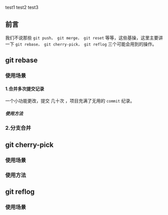 test1
test2
test3

## 前言

我们不说那些 `git push， git merge， git reset` 等等，这些基操，这里主要讲一下 `git rebase， git cherry-pick， git reflog` 三个可能会用到的操作。

## git rebase

### 使用场景

#### 1.合并多次提交记录

一个小功能更改，提交 几十次 ，项目充满了无用的 `commit` 纪录。

##### 使用方法


### 2.分支合并



## git cherry-pick

### 使用场景

### 使用方法

## git reflog

### 使用场景

 



